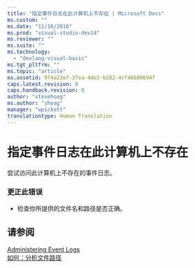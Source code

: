 ```yaml
---
title: "指定事件日志在此计算机上不存在 | Microsoft Docs"
ms.custom: ""
ms.date: "11/16/2016"
ms.prod: "visual-studio-dev14"
ms.reviewer: ""
ms.suite: ""
ms.technology: 
  - "devlang-visual-basic"
ms.tgt_pltfrm: ""
ms.topic: "article"
ms.assetid: 974a23e7-37ea-4de2-b282-4cf46600694f
caps.latest.revision: 8
caps.handback.revision: 8
author: "stevehoag"
ms.author: "shoag"
manager: "wpickett"
translationtype: Human Translation
---
```

# 指定事件日志在此计算机上不存在
尝试访问此计算机上不存在的事件日志。  
  
### 更正此错误  
  
-   检查你所提供的文件名和路径是否正确。  
  
## 请参阅  
 [Administering Event Logs](http://msdn.microsoft.com/zh-cn/35f53238-bdd2-417b-acd8-2fd9f7397f18)   
 [如何：分析文件路径](../../visual-basic/developing-apps/programming/drives-directories-files/how-to-parse-file-paths.md)